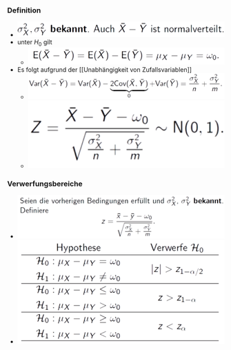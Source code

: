 ### Definition
+ ![](Pasted%20image%2020221208124139.png)
+ unter $H_0$ gilt
	+ ![](Pasted%20image%2020221208124152.png)
+ Es folgt aufgrund der [[Unabhängigkeit von Zufallsvariablen]]
	+ ![](Pasted%20image%2020221208124324.png)
	+ ![](Pasted%20image%2020221208124222.png)

### Verwerfungsbereiche
+ ![](Pasted%20image%2020221208124433.png)
+ ![](Pasted%20image%2020221208124438.png)